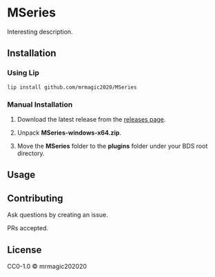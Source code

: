 # MSeries

Interesting description.

## Installation

### Using Lip

`lip install github.com/mrmagic2020/MSeries`

### Manual Installation

1. Download the latest release from the [releases page](https://github.com/mrmagic2020/MSeries/releases/latest).

2. Unpack **MSeries-windows-x64.zip**.

3. Move the **MSeries** folder to the **plugins** folder under your BDS root directory.

## Usage

## Contributing

Ask questions by creating an issue.

PRs accepted.

## License

CC0-1.0 © mrmagic202020

